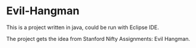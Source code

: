 # Evil-Hangman

This is a project written in java, could be run with Eclipse IDE.

The project gets the idea from Stanford Nifty Assignments: Evil Hangman.

